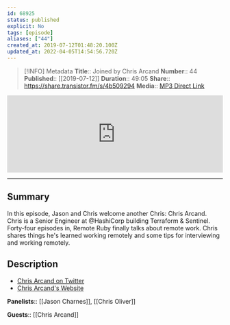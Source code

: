 ```yaml
---
id: 68925
status: published
explicit: No
tags: [episode]
aliases: ["44"]
created_at: 2019-07-12T01:48:20.100Z
updated_at: 2022-04-05T14:54:56.720Z
---
```


> [!INFO] Metadata
> **Title**:: Joined by Chris Arcand
> **Number**:: 44
> **Published**:: [[2019-07-12]]
> **Duration**:: 49:05
> **Share**:: <https://share.transistor.fm/s/4b509294>
> **Media**:: [MP3 Direct Link](https://dts.podtrac.com/redirect.mp3/media.transistor.fm/4b509294/8c446dd3.mp3)

<iframe width="100%" height="180" frameborder="no" scrolling="no" seamless src="https://share.transistor.fm/e/4b509294/dark"></iframe>

---

## Summary

In this episode, Jason and Chris welcome another Chris: Chris Arcand. Chris is a Senior Engineer at @HashiCorp building Terraform & Sentinel. Forty-four episodes in, Remote Ruby finally talks about remote work. Chris shares things he's learned working remotely and some tips for interviewing and working remotely.

## Description

- [Chris Arcand on Twitter](https://twitter.com/chrisarcand)
- [Chris Arcand's Website](https://chrisarcand.com)

**Panelists**:: [[Jason Charnes]], [[Chris Oliver]]

**Guests**:: [[Chris Arcand]]
